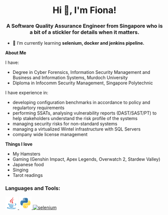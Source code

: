 <h1 align="center">Hi 👋, I'm Fiona!</h1>
<h3 align="center">A Software Quality Assurance Engineer from Singapore who is a bit of a stickler for details when it matters.</h3>

- 🌱 I’m currently learning **selenium, docker and jenkins pipeline.**

**About Me**

I have:
- Degree in Cyber Forensics, Information Security Management and Business and Information Systems, Murdoch University
- Diploma in Infocomm Security Management, Singapore Polytechnic

I have experience in:
- developing configuration benchmarks in accordance to policy and regulartory requirements
- performing SSATs, analysing vulnerability reports (DAST/SAST/PT) to help stakeholders understand the risk profile of the systems
- managing security risks for non-standard systems
- managing a virtualized Wintel infrastructure with SQL Servers
- company wide license management

**Things I love**
- My Hamsters
- Gaming (Genshin Impact, Apex Legends, Overwatch 2, Stardew Valley)
- Japanese food
- Singing
- Tarot readings


<h3 align="left">Languages and Tools:</h3>
<p align="left"> <a href="https://www.java.com" target="_blank" rel="noreferrer"> <img src="https://raw.githubusercontent.com/devicons/devicon/master/icons/java/java-original.svg" alt="java" width="40" height="40"/> </a> <a href="https://www.python.org" target="_blank" rel="noreferrer"> <img src="https://raw.githubusercontent.com/devicons/devicon/master/icons/python/python-original.svg" alt="python" width="40" height="40"/> </a> <a href="https://www.selenium.dev" target="_blank" rel="noreferrer"> <img src="https://raw.githubusercontent.com/detain/svg-logos/780f25886640cef088af994181646db2f6b1a3f8/svg/selenium-logo.svg" alt="selenium" width="40" height="40"/> </a> </p>

